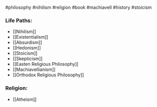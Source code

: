 #philosophy #nihilism #religion #book #machiavell #history #stoicism

### Life Paths:

* [[Nihilism]]
* [[Existentialism]]
* [[Absurdism]]
* [[Hedonism]]
* [[Stoicism]]
* [[Skepticism]]
* [[Easten Religious Philosophy]]
* [[Machiavellianism]]
* [[Orthodox Religious Philosophy]]

### Religion:

* [[Atheism]]